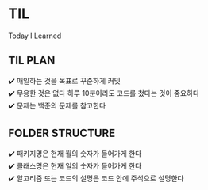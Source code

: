 # TIL
Today I Learned

## TIL PLAN
✔️ 매일하는 것을 목표로 꾸준하게 커밋 <br>
✔️ 무용한 것은 없다 하루 10분이라도 코드를 쳤다는 것이 중요하다 <br>
✔️ 문제는 백준의 문제를 참고한다 <br>

## FOLDER STRUCTURE
✔️ 패키지명은 현재 월의 숫자가 들어가게 한다 <br>
✔️ 클래스명은 현재 일의 숫자가 들어가게 한다 <br>
✔️ 알고리즘 또는 코드의 설명은 코드 안에 주석으로 설명한다 <br>
